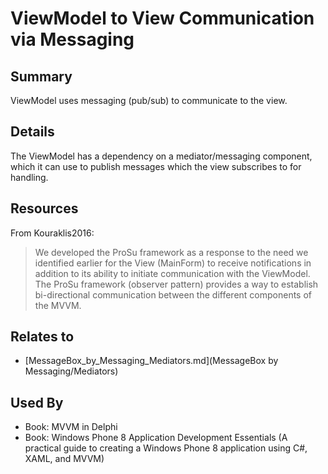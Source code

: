 # ViewModel to View Communication via Messaging

## Summary
ViewModel uses messaging (pub/sub) to communicate to the view.

## Details
The ViewModel has a dependency on a mediator/messaging component, which it can use to publish messages which the view subscribes to for handling.

## Resources
From Kouraklis2016:
> We developed the ProSu framework as a response to the need we identified earlier for the View (MainForm) to receive notifications in addition to its ability to initiate communication with the ViewModel.
> The ProSu framework (observer pattern) provides a way to establish bi-directional communication between the different components of the MVVM.


## Relates to

* [MessageBox_by_Messaging_Mediators.md](MessageBox by Messaging/Mediators)

## Used By
* Book: MVVM in Delphi
* Book: Windows Phone 8 Application Development Essentials (A practical guide to creating a Windows Phone 8 application using C#, XAML, and MVVM)

